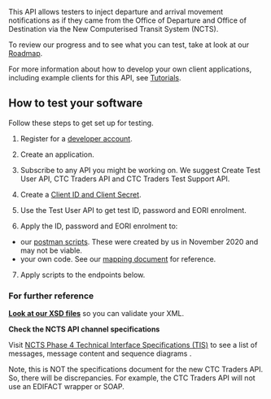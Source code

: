This API allows testers to inject departure and arrival movement notifications as if they came from the Office of Departure and Office of Destination via the New Computerised Transit System (NCTS).

To review our progress and to see what you can test, take at look at our [Roadmap](/roadmaps/common-transit-convention-traders-roadmap).


For more information about how to develop your own client applications, including example clients for this API, 
see [Tutorials](/api-documentation/docs/tutorials).

## How to test your software

Follow these steps to get set up for testing.

1. Register for a [developer account](https://developer.service.hmrc.gov.uk/developer/registration).

2. Create an application.    

3. Subscribe to any API you might be working on. We suggest Create Test User API, CTC Traders API and CTC Traders Test Support API.     

4. Create a [Client ID and Client Secret](https://developer.service.hmrc.gov.uk/api-documentation/docs/authorisation/credentials).

5. Use the Test User API to get test ID, password and EORI enrolment.   

6. Apply the ID, password and EORI enrolment to: 
  * our [postman scripts](https://github.com/hmrc/common-transit-convention-traders-postman). These were created by us in November 2020 and may not be viable.
  * your own code. See our [mapping document](www.notreadyyet) for reference.   

7. Apply scripts to the endpoints below.    

### For further reference

**[Look at our XSD files](documentation/xsd-reference.html)** so you can validate your XML. 

**Check the NCTS API channel specifications**

Visit [NCTS Phase 4 Technical Interface Specifications (TIS)](https://www.gov.uk/government/publications/new-computerised-transit-system-technical-specifications) to see a list of messages, message content and sequence diagrams .

Note, this is NOT the specifications document for the new CTC Traders API. So, there will be discrepancies. For example, the CTC Traders API will not use an EDIFACT wrapper or SOAP.

